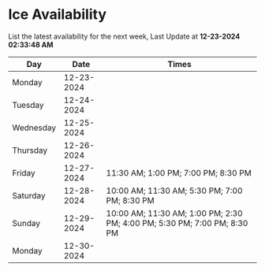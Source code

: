 # Ice Availability

List the latest availability for the next week, Last Update at **12-23-2024 02:33:48 AM**

| Day         | Date        | Times       |
| ----------- | ----------- | ----------- |
|Monday|12-23-2024||
|Tuesday|12-24-2024||
|Wednesday|12-25-2024||
|Thursday|12-26-2024||
|Friday|12-27-2024|11:30 AM; 1:00 PM; 7:00 PM; 8:30 PM|
|Saturday|12-28-2024|10:00 AM; 11:30 AM; 5:30 PM; 7:00 PM; 8:30 PM|
|Sunday|12-29-2024|10:00 AM; 11:30 AM; 1:00 PM; 2:30 PM; 4:00 PM; 5:30 PM; 7:00 PM; 8:30 PM|
|Monday|12-30-2024||
